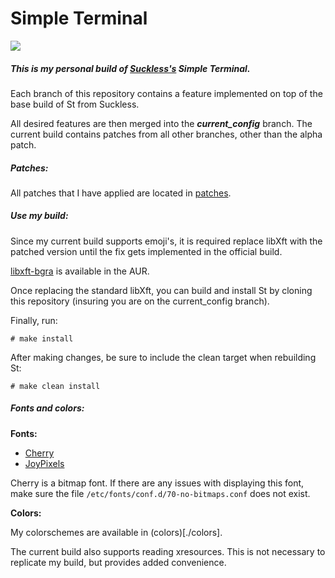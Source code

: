 # Simple Terminal

![](/rice.png)

##### This is my personal build of [Suckless's](https://st.suckless.org) Simple Terminal. 

Each branch of this repository contains a feature implemented on top of the base build of St from Suckless.  

All desired features are then merged into the ***current_config*** branch. 
The current build contains patches from all other branches, other than the alpha patch.

##### ***Patches:*** #####

All patches that I have applied are located in [patches](./patches).

##### ***Use my build:*** #####

Since my current build supports emoji's, it is required replace libXft with the patched version until the fix gets implemented in the official build.  

[libxft-bgra](https://aur.archlinux.org/packages/libxft-bgra/) is available in the AUR.

Once replacing the standard libXft, you can build and install St by cloning this repository (insuring you are on the current_config branch).

Finally, run:
```shell
# make install
```

After making changes, be sure to include the clean target when rebuilding St:
```shell
# make clean install
```

##### ***Fonts and colors:*** #####

**Fonts:**

* [Cherry](https://github.com/turquoise-hexagon/cherry)
* [JoyPixels](https://www.joypixels.com)

Cherry is a bitmap font. If there are any issues with displaying this font, make sure the file `/etc/fonts/conf.d/70-no-bitmaps.conf` does not exist. 

**Colors:**

My colorschemes are available in (colors)[./colors].

The current build also supports reading xresources. This is not necessary to replicate my build, but provides added convenience.
